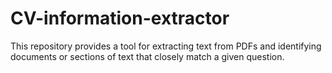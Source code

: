 # CV-information-extractor
This repository provides a tool for extracting text from PDFs and identifying documents or sections of text that closely match a given question.
